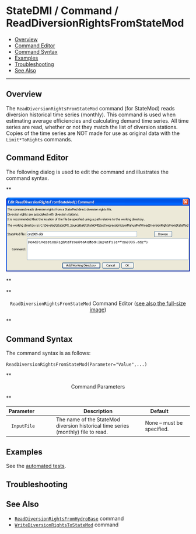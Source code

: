 # StateDMI / Command / ReadDiversionRightsFromStateMod #

* [Overview](#overview)
* [Command Editor](#command-editor)
* [Command Syntax](#command-syntax)
* [Examples](#examples)
* [Troubleshooting](#troubleshooting)
* [See Also](#see-also)

-------------------------

## Overview ##

The `ReadDiversionRightsFromStateMod` command (for StateMod)
reads diversion historical time series (monthly).
This command is used when estimating average efficiencies and calculating demand time series.
All time series are read, whether or not they match the list of diversion stations.
Copies of the time series are NOT made for use as original data with the `Limit*ToRights` commands.

## Command Editor ##

The following dialog is used to edit the command and illustrates the command syntax.

**<p style="text-align: center;">
![ReadDiversionRightsFromStateMod](ReadDiversionRightsFromStateMod.png)
</p>**

**<p style="text-align: center;">
`ReadDiversionRightsFromStateMod` Command Editor (<a href="../ReadDiversionRightsFromStateMod.png">see also the full-size image</a>)
</p>**

## Command Syntax ##

The command syntax is as follows:

```text
ReadDiversionRightsFromStateMod(Parameter="Value",...)
```
**<p style="text-align: center;">
Command Parameters
</p>**

| **Parameter**&nbsp;&nbsp;&nbsp;&nbsp;&nbsp;&nbsp;&nbsp;&nbsp;&nbsp;&nbsp;&nbsp;&nbsp; | **Description** | **Default**&nbsp;&nbsp;&nbsp;&nbsp;&nbsp;&nbsp;&nbsp;&nbsp;&nbsp;&nbsp; |
| --------------|-----------------|----------------- |
|` InputFile` | The name of the StateMod diversion historical time series (monthly) file to read. | None – must be specified. |

## Examples ##

See the [automated tests](https://github.com/OpenCDSS/cdss-app-statedmi-test/tree/master/test/regression/commands/ReadDiversionRightsFromStateMod).

## Troubleshooting ##

## See Also ##

* [`ReadDiversionRightsFromHydroBase`](../ReadDiversionRightsFromHydroBase/ReadDiversionRightsFromHydroBase.md) command
* [`WriteDiversionRightsToStateMod`](../WriteDiversionRightsToStateMod/WriteDiversionRightsToStateMod.md) command
